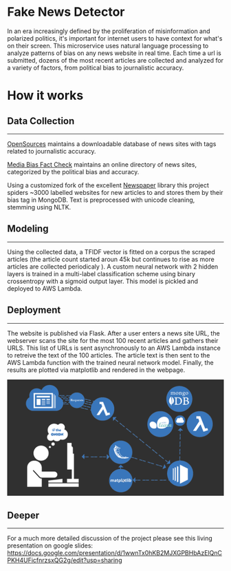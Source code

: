 # Fake News Detector

In an era increasingly defined by the proliferation of misinformation and polarized politics, it's important for internet users to have context for what's on their screen. This microservice uses natural language processing to analyze patterns of bias on any news website in real time. Each time a url is submitted, dozens of the most recent articles are collected and analyzed for a variety of factors, from political bias to journalistic accuracy.

# How it works

## Data Collection

---

[OpenSources](http://www.opensources.co/) maintains a downloadable database of news sites with tags related to journalistic accuracy.

[Media Bias Fact Check](https://mediabiasfactcheck.com/) maintains an online directory of news sites, categorized by the political bias and accuracy.

Using a customized fork of the excellent [Newspaper](https://github.com/codelucas/newspaper) library this project spiders ~3000 labelled websites for new articles to and stores them by their bias tag in MongoDB. Text is preprocessed with unicode cleaning, stemming using NLTK.

## Modeling

---

Using the collected data, a TFIDF vector is fitted on a corpus the scraped articles (the article count started aroun 45k but continues to rise as more articles are collected periodicaly ). A custom neural network with 2 hidden layers is trained in a multi-label classification scheme using binary crossentropy with a sigmoid output layer. This model is pickled and deployed to AWS Lambda.

## Deployment

---

The website is published via Flask. After a user enters a news site URL, the webserver scans the site for the most 100 recent articles and gathers their URLS. This list of URLs is sent asynchronously to an AWS Lambda instance to retreive the text of the 100 articles. The article text is then sent to the AWS Lambda function with the trained neural network model. Finally, the results are plotted via matplotlib and rendered in the webpage.

![alt text](web/static/img/workflow_bg.png "flow")

## Deeper

---

For a much more detailed discussion of the project please see this living presentation on google slides: https://docs.google.com/presentation/d/1wwnTx0hKB2MJXGPBHbAzElQnCPKH4UFicfnrzsxQG2g/edit?usp=sharing
